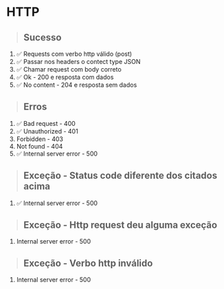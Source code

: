 # HTTP

> ## Sucesso

1. ✅ Requests com verbo http válido (post)
2. ✅ Passar nos headers o contect type JSON
3. ✅ Chamar request com body correto
4. ✅ Ok - 200 e resposta com dados
5. ✅ No content - 204 e resposta sem dados

> ## Erros

1. ✅ Bad request - 400
2. ✅ Unauthorized - 401
3. Forbidden - 403
4. Not found - 404
5. ✅ Internal server error - 500

> ## Exceção - Status code diferente dos citados acima

1. ✅ Internal server error - 500

> ## Exceção - Http request deu alguma exceção

1. Internal server error - 500

> ## Exceção - Verbo http inválido

1. Internal server error - 500

